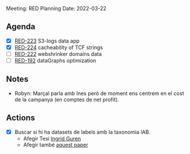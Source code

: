 
Meeting: RED Planning
Date: 2022-03-22

## Agenda
- [x] [RED-223](https://hybridtheory.atlassian.net/browse/RED-223) S3-logs data app
- [x] [RED-224](https://hybridtheory.atlassian.net/browse/RED-224) cacheability of TCF strings
- [ ] [RED-222](https://hybridtheory.atlassian.net/browse/RED-222) webshrinker domains data
- [ ] [RED-192](https://hybridtheory.atlassian.net/browse/RED-192) dataGraphs optimization

## Notes
- Robyn: Marçal parla amb Ines però de moment ens centrem en el cost de la campanya (en comptes de net profit).

## Actions
- [x] Buscar si hi ha datasets de labels amb la taxonomia IAB.
    - Afegir Tesi [Ingrid Guren](https://www.duo.uio.no/bitstream/handle/10852/47802/Ingrid_Guren.pdf?sequence=1)
    - Afegir també [aquest paper](https://arxiv.org/pdf/2102.06429.pdf)